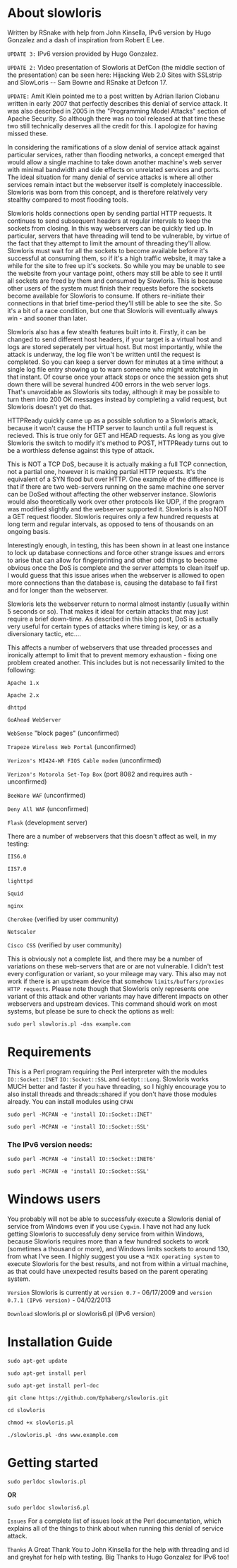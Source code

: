 # About slowloris
Written by RSnake with help from John Kinsella, IPv6 version by Hugo Gonzalez and a dash of inspiration from Robert E Lee.

`UPDATE 3:` IPv6 version provided by Hugo Gonzalez.

`UPDATE 2:` Video presentation of Slowloris at DefCon (the middle section of the presentation) can be seen here: Hijacking Web 2.0 Sites with SSLstrip and SlowLoris -- Sam Bowne and RSnake at Defcon 17.

`UPDATE:` Amit Klein pointed me to a post written by Adrian Ilarion Ciobanu written in early 2007 that perfectly describes this denial of service attack. It was also described in 2005 in the "Programming Model Attacks" section of Apache Security. So although there was no tool released at that time these two still technically deserves all the credit for this. I apologize for having missed these.

In considering the ramifications of a slow denial of service attack against particular services, rather than flooding networks, a concept emerged that would allow a single machine to take down another machine's web server with minimal bandwidth and side effects on unrelated services and ports. The ideal situation for many denial of service attacks is where all other services remain intact but the webserver itself is completely inaccessible. Slowloris was born from this concept, and is therefore relatively very stealthy compared to most flooding tools.

Slowloris holds connections open by sending partial HTTP requests. It continues to send subsequent headers at regular intervals to keep the sockets from closing. In this way webservers can be quickly tied up. In particular, servers that have threading will tend to be vulnerable, by virtue of the fact that they attempt to limit the amount of threading they'll allow. Slowloris must wait for all the sockets to become available before it's successful at consuming them, so if it's a high traffic website, it may take a while for the site to free up it's sockets. So while you may be unable to see the website from your vantage point, others may still be able to see it until all sockets are freed by them and consumed by Slowloris. This is because other users of the system must finish their requests before the sockets become available for Slowloris to consume. If others re-initiate their connections in that brief time-period they'll still be able to see the site. So it's a bit of a race condition, but one that Slowloris will eventually always win - and sooner than later.

Slowloris also has a few stealth features built into it. Firstly, it can be changed to send different host headers, if your target is a virtual host and logs are stored seperately per virtual host. But most importantly, while the attack is underway, the log file won't be written until the request is completed. So you can keep a server down for minutes at a time without a single log file entry showing up to warn someone who might watching in that instant. Of course once your attack stops or once the session gets shut down there will be several hundred 400 errors in the web server logs. That's unavoidable as Slowloris sits today, although it may be possible to turn them into 200 OK messages instead by completing a valid request, but Slowloris doesn't yet do that.

HTTPReady quickly came up as a possible solution to a Slowloris attack, because it won't cause the HTTP server to launch until a full request is recieved. This is true only for GET and HEAD requests. As long as you give Slowloris the switch to modify it's method to POST, HTTPReady turns out to be a worthless defense against this type of attack.

This is NOT a TCP DoS, because it is actually making a full TCP connection, not a partial one, however it is making partial HTTP requests. It's the equivalent of a SYN flood but over HTTP. One example of the difference is that if there are two web-servers running on the same machine one server can be DoSed without affecting the other webserver instance. Slowloris would also theoretically work over other protocols like UDP, if the program was modified slightly and the webserver supported it. Slowloris is also NOT a GET request flooder. Slowloris requires only a few hundred requests at long term and regular intervals, as opposed to tens of thousands on an ongoing basis.

Interestingly enough, in testing, this has been shown in at least one instance to lock up database connections and force other strange issues and errors to arise that can allow for fingerprinting and other odd things to become obvious once the DoS is complete and the server attempts to clean itself up. I would guess that this issue arises when the webserver is allowed to open more connections than the database is, causing the database to fail first and for longer than the webserver.

Slowloris lets the webserver return to normal almost instantly (usually within 5 seconds or so). That makes it ideal for certain attacks that may just require a brief down-time. As described in this blog post, DoS is actually very useful for certain types of attacks where timing is key, or as a diversionary tactic, etc....

This affects a number of webservers that use threaded processes and ironically attempt to limit that to prevent memory exhaustion - fixing one problem created another. This includes but is not necessarily limited to the following:

`Apache 1.x`

`Apache 2.x`

`dhttpd`

`GoAhead WebServer`

`WebSense` "block pages" (unconfirmed)

`Trapeze Wireless Web Portal` (unconfirmed)

`Verizon's MI424-WR FIOS Cable modem` (unconfirmed)

`Verizon's Motorola Set-Top Box` (port 8082 and requires auth - unconfirmed)

`BeeWare WAF` (unconfirmed)

`Deny All WAF` (unconfirmed)

`Flask` (development server)

There are a number of webservers that this doesn't affect as well, in my testing:

`IIS6.0`

`IIS7.0`

`lighttpd`

`Squid`

`nginx`

`Cherokee` (verified by user community)

`Netscaler`

`Cisco CSS` (verified by user community)

This is obviously not a complete list, and there may be a number of variations on these web-servers that are or are not vulnerable. I didn't test every configuration or variant, so your mileage may vary. This also may not work if there is an upstream device that somehow `limits/buffers/proxies HTTP requests`. Please note though that Slowloris only represents one variant of this attack and other variants may have different impacts on other webservers and upstream devices. This command should work on most systems, but please be sure to check the options as well:

```
sudo perl slowloris.pl -dns example.com
```

# Requirements
This is a Perl program requiring the Perl interpreter with the modules `IO::Socket::INET`  `IO::Socket::SSL` and `GetOpt::Long`. Slowloris works MUCH better and faster if you have threading, so I highly encourage you to also install threads and threads::shared if you don't have those modules already. You can install modules using `CPAN`

```
sudo perl -MCPAN -e 'install IO::Socket::INET'
```
```
sudo perl -MCPAN -e 'install IO::Socket::SSL'
```
### The IPv6 version needs:
```
sudo perl -MCPAN -e 'install IO::Socket::INET6'
```
```
sudo perl -MCPAN -e 'install IO::Socket::SSL'
```
# Windows users
You probably will not be able to successfuly execute a Slowloris denial of service from Windows even if you use `Cygwin`. I have not had any luck getting Slowloris to successfuly deny service from within Windows, because Slowloris requires more than a few hundred sockets to work (sometimes a thousand or more), and Windows limits sockets to around 130, from what I've seen. I highly suggest you use a ``*NIX operating system`` to execute Slowloris for the best results, and not from within a virtual machine, as that could have unexpected results based on the parent operating system.

``Version`` Slowloris is currently at `version 0.7` - 06/17/2009 and `version 0.7.1 (IPv6 version)` - 04/02/2013

``Download`` slowloris.pl or slowloris6.pl (IPv6 version)

# Installation Guide
```
sudo apt-get update
```
```
sudo apt-get install perl
```
```
sudo apt-get install perl-doc
```
```
git clone https://github.com/Ephaberg/slowloris.git
```
```
cd slowloris
```
```
chmod +x slowloris.pl
```
```
./slowloris.pl -dns www.example.com
```

# Getting started 
```
sudo perldoc slowloris.pl
```
**OR**
```
sudo perldoc slowloris6.pl
```
`Issues` For a complete list of issues look at the Perl documentation, which explains all of the things to think about when running this denial of service attack.

`Thanks` A Great Thank You to John Kinsella for the help with threading and id and greyhat for help with testing. Big Thanks to Hugo Gonzalez for IPv6 too!


